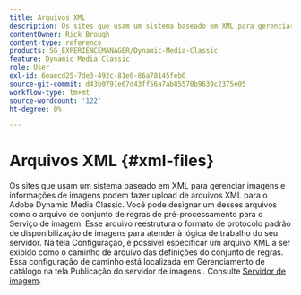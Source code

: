 ```yaml
---
title: Arquivos XML
description: Os sites que usam um sistema baseado em XML para gerenciar imagens e informações de imagens podem fazer upload de arquivos XML para o Adobe Dynamic Media Classic. Saiba mais sobre arquivos XML.
contentOwner: Rick Brough
content-type: reference
products: SG_EXPERIENCEMANAGER/Dynamic-Media-Classic
feature: Dynamic Media Classic
role: User
exl-id: 6eaecd25-7de3-492c-81e0-86a78145feb0
source-git-commit: d43b0791e67d43ff56a7ab85570b9639c2375e05
workflow-type: tm+mt
source-wordcount: '122'
ht-degree: 0%

---
```


# Arquivos XML {#xml-files}

Os sites que usam um sistema baseado em XML para gerenciar imagens e informações de imagens podem fazer upload de arquivos XML para o Adobe Dynamic Media Classic. Você pode designar um desses arquivos como o arquivo de conjunto de regras de pré-processamento para o Serviço de imagem. Esse arquivo reestrutura o formato de protocolo padrão de disponibilização de imagens para atender à lógica de trabalho do seu servidor. Na tela Configuração, é possível especificar um arquivo XML a ser exibido como o caminho de arquivo das definições do conjunto de regras. Essa configuração de caminho está localizada em Gerenciamento de catálogo na tela Publicação do servidor de imagens . Consulte [Servidor de imagem](publish-setup.md#image_server).
